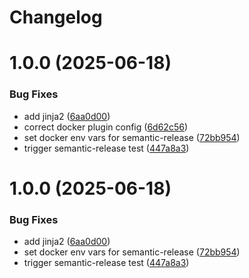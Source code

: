 # Changelog

# 1.0.0 (2025-06-18)


### Bug Fixes

* add jinja2 ([6aa0d00](https://github.com/EpicMandM/ci-cd-semantic-release/commit/6aa0d009d562d141cf95a9f70c653ae30c4a3142))
* correct docker plugin config ([6d62c56](https://github.com/EpicMandM/ci-cd-semantic-release/commit/6d62c56e63a1ea799cae7a89552edf7fd54fed73))
* set docker env vars for semantic-release ([72bb954](https://github.com/EpicMandM/ci-cd-semantic-release/commit/72bb954e6e0bb5dd39aa5bddf5b8044e71c71ff7))
* trigger semantic-release test ([447a8a3](https://github.com/EpicMandM/ci-cd-semantic-release/commit/447a8a3a84e5539eb3cdf824b4dd6a3d0ceeafb2))

# 1.0.0 (2025-06-18)


### Bug Fixes

* add jinja2 ([6aa0d00](https://github.com/EpicMandM/ci-cd-semantic-release/commit/6aa0d009d562d141cf95a9f70c653ae30c4a3142))
* set docker env vars for semantic-release ([72bb954](https://github.com/EpicMandM/ci-cd-semantic-release/commit/72bb954e6e0bb5dd39aa5bddf5b8044e71c71ff7))
* trigger semantic-release test ([447a8a3](https://github.com/EpicMandM/ci-cd-semantic-release/commit/447a8a3a84e5539eb3cdf824b4dd6a3d0ceeafb2))
